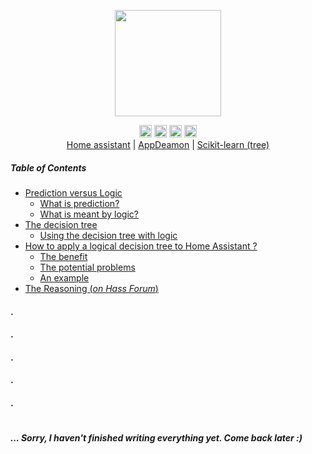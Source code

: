 <p align="center">
    <img src="https://repository-images.githubusercontent.com/400867168/04e42aaa-02dc-47f1-81b5-e6efde956004?sanitize=true"
        height="170">
</p>
<p align="center">
    <a alt="Stars">
        <img src="https://img.shields.io/github/stars/dadaloop82/MyHomeSmart-HASS-AppDeamon.svg" height="20px"/>
        </a>
    <a alt="Watcher">
        <img src="https://img.shields.io/github/watchers/dadaloop82/MyHomeSmart-HASS-AppDeamon.svg" height="20px"/>
    </a>
    <a alt="Followers">
        <img src="https://img.shields.io/github/followers/dadaloop82" height="20px"/>
    </a>
    <a alt="Issuses">
        <img src="https://img.shields.io/github/issues/dadaloop82/MyHomeSmart-HASS-AppDeamon.svg" height="20px" />
    </a>
    <br>         
      <a href="https://github.com/home-assistant/core" target="_blank" alt="Hass GitHub">Home assistant</a> 
      |
      <a href="https://github.com/AppDaemon/appdaemon" target="_blank" alt="AppDeamon GitHub">AppDeamon</a>
      |
      <a href="https://github.com/scikit-learn/scikit-learn" target="_blank" alt="SciKit GitHub">Scikit-learn (tree)</a>      
</p>

##### Table of Contents  
- [Prediction versus Logic](#aa)
  - [What is prediction?](#aa)
  - [What is meant by logic?](#aa)
- [The decision tree](#ccc)  
  - [Using the decision tree with logic](#ddd)
- [How to apply a logical decision tree to Home Assistant ?](#eee)
  - [The benefit](#fff)
  - [The potential problems](#ggg)
  - [An example](#fff)
- [The Reasoning (_on Hass Forum_)](https://community.home-assistant.io/t/reasoning-artificial-intelligence-applied-to-home-assistant/408972)





#### .
#### .
#### .
#### .
#### .
#
##### ... Sorry, I haven't finished writing everything yet. Come back later :)
